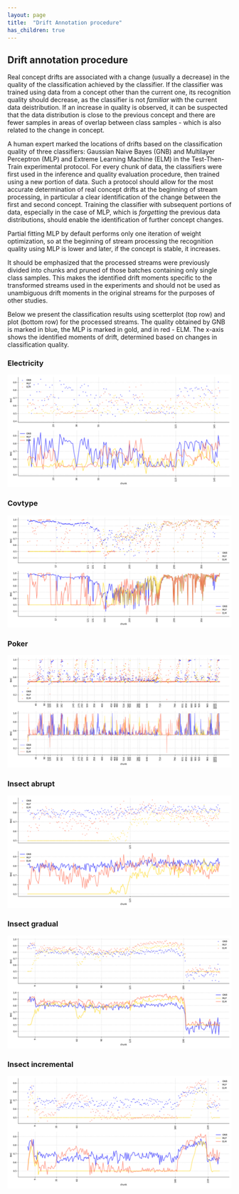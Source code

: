 ```yaml
---
layout: page
title:  "Drift Annotation procedure"
has_children: true
---
```


## Drift annotation procedure

Real concept drifts are associated with a change (usually a decrease) in the quality of the classification achieved by the classifier. If the classifier was trained using data from a concept other than the current one, its recognition quality should decrease, as the classifier is not *familiar* with the current data deistribution. If an increase in quality is observed, it can be suspected that the data distribution is close to the previous concept and there are fewer samples in areas of overlap between class samples - which is also related to the change in concept.

A human expert marked the locations of drifts based on the classification quality of three classifiers: Gaussian Naive Bayes (GNB) and Multilayer Perceptron (MLP) and Extreme Learning Machine (ELM) in the Test-Then-Train experimental protocol. For every chunk of data, the classifiers were first used in the inference and quality evaluation procedure, then trained using a new portion of data. Such a protocol should allow for the most accurate determination of real concept drifts at the beginning of stream processing, in particular a clear identification of the change between the first and second concept. Training the classifier with subsequent portions of data, especially in the case of MLP, which is *forgetting* the previous data distributions, should enable the identification of further concept changes.

Partial fitting MLP by default performs only one iteration of weight optimization, so at the beginning of stream processing the recognition quality using MLP is lower and later, if the concept is stable, it increases.

It should be emphasized that the processed streams were previously divided into chunks and pruned of those batches containing only single class samples. This makes the identified drift moments specific to the transformed streams used in the experiments and should not be used as unambiguous drift moments in the original streams for the purposes of other studies.

Below we present the classification results using scetterplot (top row) and plot (bottom row) for the processed streams. The quality obtained by GNB is marked in blue, the MLP is marked in gold, and in red - ELM. The x-axis shows the identified moments of drift, determined based on changes in classification quality.

### Electricity
![electricity](data/real_streams_gt/electricity.png)

### Covtype
![covtype](data/real_streams_gt/covtypeNorm-1-2vsAll-pruned.png)

### Poker
![poker](data/real_streams_gt/poker-lsn-1-2vsAll-pruned.png)

### Insect abrupt
![insect-abrupt](data/real_streams_gt/INSECTS-abrupt_imbalanced_norm.png)

### Insect gradual
![insect-grad](data/real_streams_gt/INSECTS-gradual_imbalanced_norm.png)

### Insect incremental
![insect-abrupt](data/real_streams_gt/INSECTS-incremental_imbalanced_norm.png)